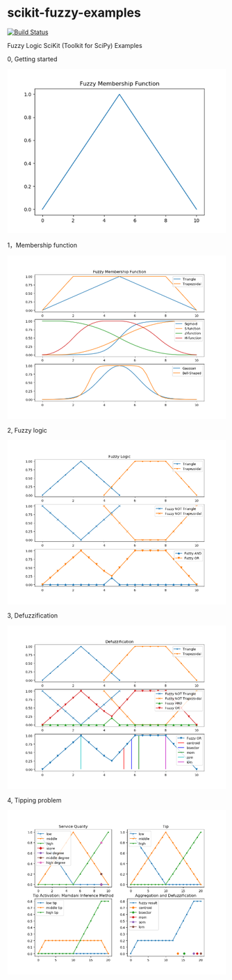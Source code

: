 # scikit-fuzzy-examples

[![Build Status](https://travis-ci.org/caigen/scikit-fuzzy-examples.svg?branch=master)](https://travis-ci.org/caigen/scikit-fuzzy-examples)

Fuzzy Logic SciKit (Toolkit for SciPy) Examples

0, Getting started

![0-getting-started](img/0-getting-started.png)

1，Membership function

![1-membership-function](img/1-memship-function.png)

2, Fuzzy logic

![2-fuzzy-logic](img/2-fuzzy-logic.png)

3, Defuzzification

![3-defuzzification](img/3-defuzzification.png)

4, Tipping problem

![4-tipping-problem](img/4-tipping-problem.png)

